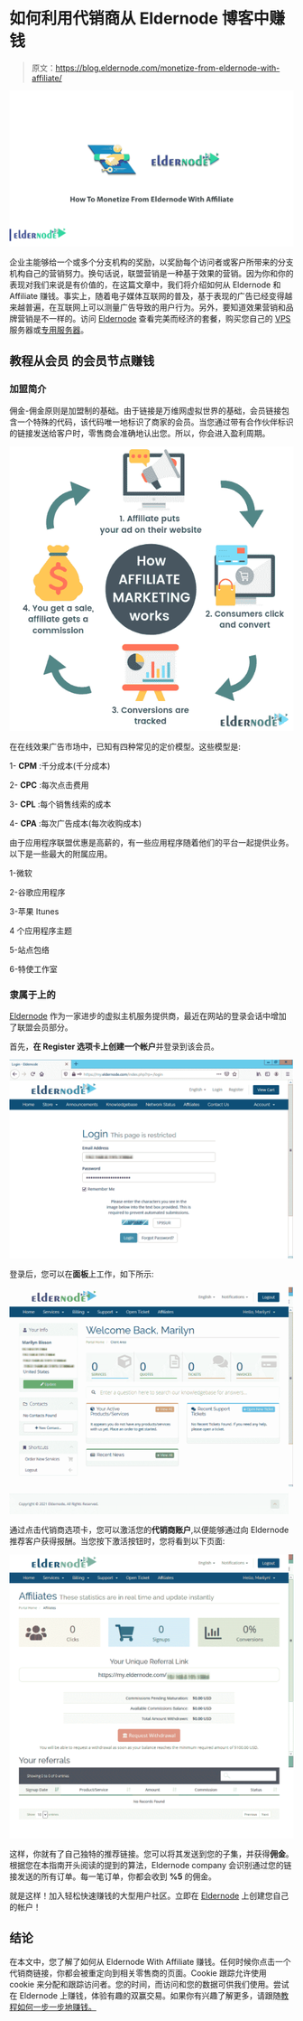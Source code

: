 # 如何利用代销商从 Eldernode 博客中赚钱

> 原文：<https://blog.eldernode.com/monetize-from-eldernode-with-affiliate/>

![How To Monetize From Eldernode With Affiliate](img/b0189a87db5a254d2a2744f29bb3b4e5.png)

企业主能够给一个或多个分支机构的奖励，以奖励每个访问者或客户所带来的分支机构自己的营销努力。换句话说，联盟营销是一种基于效果的营销。因为你和你的表现对我们来说是有价值的，在这篇文章中，我们将介绍如何从 Eldernode 和 Affiliate 赚钱。事实上，随着电子媒体互联网的普及，基于表现的广告已经变得越来越普遍，在互联网上可以测量广告导致的用户行为。另外，要知道效果营销和品牌营销是不一样的。访问 [Eldernode](https://eldernode.com/) 查看完美而经济的套餐，购买您自己的 [VPS](https://eldernode.com/vps/) 服务器或[专用服务器](https://eldernode.com/dedicated-server/)。

## **教程从会员** 的会员节点赚钱

### **加盟**简介

佣金-佣金原则是加盟制的基础。由于链接是万维网虚拟世界的基础，会员链接包含一个特殊的代码，该代码唯一地标识了商家的会员。当您通过带有合作伙伴标识的链接发送给客户时，零售商会准确地认出您。所以，你会进入盈利周期。

![How Works](img/0aa34c872e6365c209859abab382b5c9.png)

在在线效果广告市场中，已知有四种常见的定价模型。这些模型是:

1- **CPM** :千分成本(千分成本)

2- **CPC** :每次点击费用

3- **CPL** :每个销售线索的成本

4- **CPA** :每次广告成本(每次收购成本)

由于应用程序联盟优惠是高薪的，有一些应用程序随着他们的平台一起提供业务。以下是一些最大的附属应用。

1-微软

2-谷歌应用程序

3-苹果 Itunes

4 个应用程序主题

5-站点包络

6-特使工作室

### **隶属于**上的

[Eldernode](https://eldernode.com/) 作为一家进步的虚拟主机服务提供商，最近在网站的登录会话中增加了联盟会员部分。

首先，**在 Register 选项卡上创建一个帐户**并登录到该会员。

![create an account on Eldernode](img/31ebbd2049da8dfa619d303ccfae4550.png)

登录后，您可以在**面板**上工作，如下所示:

![Eldernode Affiliate panel ](img/941076331823d759553a68940c4c4774.png)

通过点击代销商选项卡，您可以激活您的**代销商账户**,以便能够通过向 Eldernode 推荐客户获得报酬。当您按下激活按钮时，您将看到以下页面:

![Activating Eldernode affiliate](img/1e128dc014e585c704991556af893478.png)

这样，你就有了自己独特的推荐链接。您可以将其发送到您的子集，并获得**佣金**。根据您在本指南开头阅读的提到的算法，Eldernode company 会识别通过您的链接发送的所有订单。每一笔订单，你都会收到 **%5** 的佣金。

就是这样！加入轻松快速赚钱的大型用户社区。立即在 [Eldernode](https://my.eldernode.com/register.php) 上创建您自己的帐户！

## 结论

在本文中，您了解了如何从 Eldernode With Affiliate 赚钱。任何时候你点击一个代销商链接，你都会被重定向到相关零售商的页面。Cookie 跟踪允许使用 cookie 来分配和跟踪访问者。您的时间，而访问和您的数据可供我们使用。尝试在 Eldernode 上赚钱，体验有趣的双赢交易。如果你有兴趣了解更多，请跟随[教程如何一步一步地赚钱。](https://blog.eldernode.com/how-to-monetize-linux-vps/)